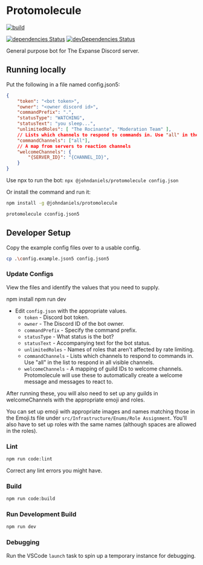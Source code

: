 # Protomolecule
<!-- [![Discord](https://discordapp.com/api/guilds/288472445822959618/embed.png)](https://discord.gg/js6mUj5) -->

[![build](https://github.com/The-Expanse-Discord/Protomolecule/workflows/build/badge.svg?branch=base)](https://github.com/The-Expanse-Discord/Protomolecule/actions?query=workflow%3Abuild)

[![dependencies Status](https://david-dm.org/the-expanse-discord/protomolecule/status.svg)](https://david-dm.org/the-expanse-discord/protomolecule)
[![devDependencies Status](https://david-dm.org/the-expanse-discord/protomolecule/dev-status.svg)](https://david-dm.org/the-expanse-discord/protomolecule?type=dev)

General purpose bot for The Expanse Discord server.

## Running locally

Put the following in a file named config.json5:

```json
{
	"token": "<bot token>",
	"owner": "<owner discord id>",
	"commandPrefix": ".",
	"statusType": "WATCHING",
	"statusText": "you sleep...",
	"unlimitedRoles": [ "The Rocinante", "Moderation Team" ],
	// Lists which channels to respond to commands in. Use "all" in the list to respond in all visible channels.
	"commandChannels": ["all"],
	// A map from servers to reaction channels
	"welcomeChannels": {
        "{SERVER_ID}": "{CHANNEL_ID}",
    }
}
```

Use npx to run the bot:
`npx @johndaniels/protomolecule config.json`

Or install the command and run it:
```sh
npm install -g @johndaniels/protomolecule

protomolecule cconfig.json5
```




## Developer Setup
Copy the example config files over to a usable config.
```sh
cp .\config.example.json5 config.json5
```

### Update Configs
View the files and identify the values that you need to supply.

npm install
npm run dev
 - Edit `config.json` with the appropriate values.
	- `token` - Discord bot token.
	- `owner` - The Discord ID of the bot owner.
	- `commandPrefix` - Specify the command prefix.
	- `statusType` - What status is the bot?
	- `statusText` - Accompanying text for the bot status.
	- `unlimitedRoles` - Names of roles that aren't affected by rate limiting.
	- `commandChannels` - Lists which channels to respond to commands in. Use "all" in the list to respond in all visible channels.
	- `welcomeChannels` - A mapping of guild IDs to welcome channels. Protomolecule will use these to automatically create a welcome message and messages to react to.

After running these, you will also need to set up any guilds in welcomeChannels with the appropriate emoji and roles.

You can set up emoji with appropriate images and names matching those in the Emoji.ts file under `src/Infrastructure/Enums/Role Assignment`. You'll also have to set up roles with the same names (although spaces are allowed in the roles). 

### Lint
```sh
npm run code:lint
```
Correct any lint errors you might have.

### Build
```sh
npm run code:build
```

### Run Development Build

```sh
npm run dev
```

### Debugging
Run the VSCode `launch` task to spin up a temporary instance for debugging.
